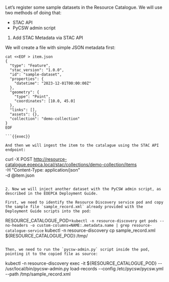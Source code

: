 Let’s register some sample datasets in the Resource Catalogue. We will use two methods of doing that:
- STAC API
- PyCSW admin script

1. Add STAC Metadata via STAC API

We will create a file with simple JSON metadata first:
```
cat <<EOF > item.json
{
  "type": "Feature",
  "stac_version": "1.0.0",
  "id": "sample-dataset",
  "properties": {
    "datetime": "2023-12-01T00:00:00Z"
  },
  "geometry": {
    "type": "Point",
    "coordinates": [10.0, 45.0]
  },
  "links": [],
  "assets": {},
  "collection": "demo-collection"
}
EOF

```{{exec}}

And then we will ingest the item to the catalague using the STAC API endpoint:

```
curl -X POST http://resource-catalogue.eoepca.local/stac/collections/demo-collection/items \
  -H "Content-Type: application/json" \
  -d @item.json
```{{exec}}

2. Now we will inject another dataset with the PyCSW admin script, as described in the EOEPCA Deployment Guide.

First, we need to identify the Resource Discovery service pod and copy the sample file `sample_record.xml` already provided with the Deployment Guide scripts into the pod:
```
RESOURCE_CATALOGUE_POD=`kubectl -n resource-discovery get pods --no-headers -o custom-columns=NAME:.metadata.name | grep resource-catalogue-service`
kubectl -n resource-discovery cp sample_record.xml ${RESOURCE_CATALOGUE_POD}:/tmp/
```{{exec}}

Then, we need to run the `pycsw-admin.py` script inside the pod, pointing it to the copied file as source:
```
kubectl -n resource-discovery exec -it ${RESOURCE_CATALOGUE_POD} -- /usr/local/bin/pycsw-admin.py load-records --config /etc/pycsw/pycsw.yml --path /tmp/sample_record.xml
```{{exec}}
